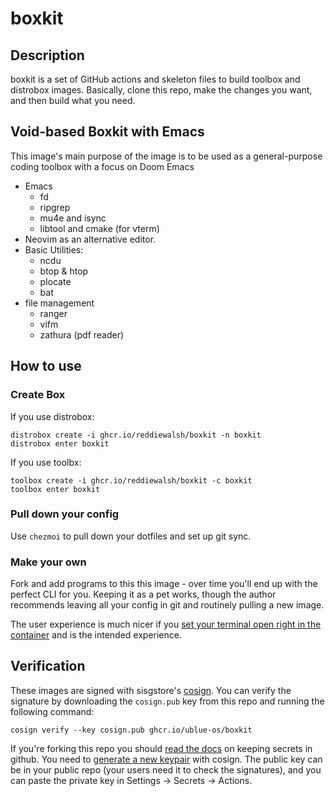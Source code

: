 # boxkit

## Description

boxkit is a set of GitHub actions and skeleton files to build toolbox and distrobox images. Basically, clone this repo, make the changes you want, and then build what you need.

## Void-based Boxkit with Emacs

This image's main purpose of the image is to be used as a general-purpose coding toolbox with a focus on Doom Emacs
- Emacs
  - fd
  - ripgrep
  - mu4e and isync 
  - libtool and cmake (for vterm)
- Neovim as an alternative editor.
- Basic Utilities:
  - ncdu
  - btop & htop
  - plocate
  - bat
- file management
  - ranger
  - vifm
  - zathura (pdf reader)
  
## How to use

### Create Box

If you use distrobox:

    distrobox create -i ghcr.io/reddiewalsh/boxkit -n boxkit
    distrobox enter boxkit
    
If you use toolbx:

    toolbox create -i ghcr.io/reddiewalsh/boxkit -c boxkit
    toolbox enter boxkit

### Pull down your config

Use `chezmoi` to pull down your dotfiles and set up git sync.


### Make your own

Fork and add programs to this this image - over time you'll end up with the perfect CLI for you.
Keeping it as a pet works, though the author recommends leaving all your config in git and routinely pulling a new image.

The user experience is much nicer if you [set your terminal open right in the container](https://distrobox.privatedns.org/useful_tips/#using-distrobox-as-main-cli) and is the intended experience. 

## Verification

These images are signed with sisgstore's [cosign](https://docs.sigstore.dev/cosign/overview/). You can verify the signature by downloading the `cosign.pub` key from this repo and running the following command:

    cosign verify --key cosign.pub ghcr.io/ublue-os/boxkit
    
If you're forking this repo you should [read the docs](https://docs.github.com/en/actions/security-guides/encrypted-secrets) on keeping secrets in github. You need to [generate a new keypair](https://docs.sigstore.dev/cosign/overview/) with cosign. The public key can be in your public repo (your users need it to check the signatures), and you can paste the private key in Settings -> Secrets -> Actions.

